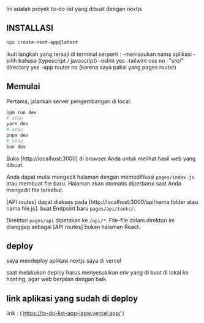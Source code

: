Ini adalah proyek to-do list yang dibuat dengan nextjs 

## INSTALLASI
```bash
npx create-next-app@latest
```

ikuti langkah yang tersaji di terminal
serperti : 
-memasukan nama aplikasi
-pilih bahasa (typescript / javascript)
-eslint yes
-tailwint css no
-"src/" directory yes
-app router no (karena saya pakai yang pages router)


## Memulai

Pertama, jalankan server pengembangan di local:

```bash
npm run dev
# atau
yarn dev
# atau
pnpm dev
# atau
bun dev
```

Buka [http://localhost:3000] di browser Anda untuk melihat hasil web yang dibuat.

Anda dapat mulai mengedit halaman dengan memodifikasi `pages/index.js` atau membuat file baru. Halaman akan otomatis diperbarui saat Anda mengedit file tersebut.

[API routes] dapat diakses pada [http://localhost:3000/api/nama folder atau nama file.js]. buat Endpoint baru `pages/api/tasks/`.

Direktori `pages/api` dipetakan ke `/api/*`. File-file dalam direktori ini dianggap sebagai [API routes] bukan halaman React.




## deploy

saya mendeploy aplikasi nextjs saya di vercel

saat melakukan deploy harus menyesuaikan env yang di buat di lokal ke hosting, agar web berjalan dengan baik

## link aplikasi yang sudah di deploy
link : ( https://to-do-list-app-lzpw.vercel.app/ )